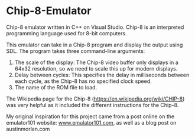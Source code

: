 # Chip-8-Emulator
Chip-8 emulator written in C++ on Visual Studio. Chip-8 is an interpreted programming language used for 8-bit computers.

This emulator can take in a Chip-8 program and display the output using SDL. The program takes three command-line arguments:
1. The scale of the display: The Chip-8 video buffer only displays in a 64x32 resolution, so we need to scale this up for modern displays.
2. Delay between cycles: This specifies the delay in milliseconds between each cycle, as the Chip-8 has no specified clock speed.
3. The name of the ROM file to load.

The Wikipedia page for the Chip-8 (https://en.wikipedia.org/wiki/CHIP-8) was very helpful as it included the different instructions for the Chip-8.

My original inspiration for this project came from a post online on the emulator101 website: www.emulator101.com, as well as a blog post on austinmorlan.com

